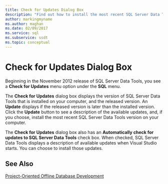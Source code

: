 ```yaml
---
title: Check for Updates Dialog Box
description: "Find out how to install the most recent SQL Server Data Tools (SSDT) version on your computer. Become familiar with the Check for Updates dialog box."
author: markingmyname
ms.author: maghan
ms.date: 02/09/2017
ms.service: sql
ms.subservice: ssdt
ms.topic: conceptual
---
```


# Check for Updates Dialog Box

Beginning in the November 2012 release of SQL Server Data Tools, you see a **Check for Updates** menu option under the **SQL** menu.  
  
The **Check for Updates** dialog box displays the version of SQL Server Data Tools that is installed on your computer, and the released version. An **Update** displays if the released version is later than the installed version. Click the **Update** button to see a description of the available updates, and, if you choose, install the most recent SQL Server Data Tools version on your computer.  
  
The **Check for Updates** dialog box also has an **Automatically check for updates to SQL Server Data Tools** check box. When checked, SQL Server Data Tools displays a description of available updates when Visual Studio starts. You can choose to install those updates.  
  
## See Also  
[Project-Oriented Offline Database Development](../ssdt/project-oriented-offline-database-development.md)  
  
